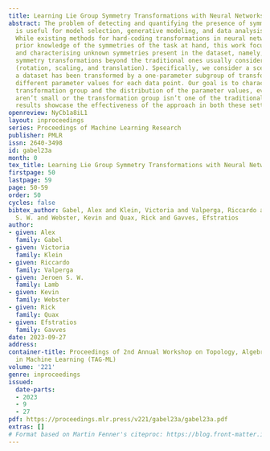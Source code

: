```yaml
---
title: Learning Lie Group Symmetry Transformations with Neural Networks
abstract: The problem of detecting and quantifying the presence of symmetries in datasets
  is useful for model selection, generative modeling, and data analysis, amongst others.
  While existing methods for hard-coding transformations in neural networks require
  prior knowledge of the symmetries of the task at hand, this work focuses on discovering
  and characterising unknown symmetries present in the dataset, namely, Lie group
  symmetry transformations beyond the traditional ones usually considered in the field
  (rotation, scaling, and translation). Specifically, we consider a scenario in which
  a dataset has been transformed by a one-parameter subgroup of transformations with
  different parameter values for each data point. Our goal is to characterise the
  transformation group and the distribution of the parameter values, even when they
  aren’t small or the transformation group isn’t one of the traditional ones. The
  results showcase the effectiveness of the approach in both these settings.
openreview: NyCb1a8iL1
layout: inproceedings
series: Proceedings of Machine Learning Research
publisher: PMLR
issn: 2640-3498
id: gabel23a
month: 0
tex_title: Learning Lie Group Symmetry Transformations with Neural Networks
firstpage: 50
lastpage: 59
page: 50-59
order: 50
cycles: false
bibtex_author: Gabel, Alex and Klein, Victoria and Valperga, Riccardo and Lamb, Jeroen
  S. W. and Webster, Kevin and Quax, Rick and Gavves, Efstratios
author:
- given: Alex
  family: Gabel
- given: Victoria
  family: Klein
- given: Riccardo
  family: Valperga
- given: Jeroen S. W.
  family: Lamb
- given: Kevin
  family: Webster
- given: Rick
  family: Quax
- given: Efstratios
  family: Gavves
date: 2023-09-27
address: 
container-title: Proceedings of 2nd Annual Workshop on Topology, Algebra, and Geometry
  in Machine Learning (TAG-ML)
volume: '221'
genre: inproceedings
issued:
  date-parts:
  - 2023
  - 9
  - 27
pdf: https://proceedings.mlr.press/v221/gabel23a/gabel23a.pdf
extras: []
# Format based on Martin Fenner's citeproc: https://blog.front-matter.io/posts/citeproc-yaml-for-bibliographies/
---
```

